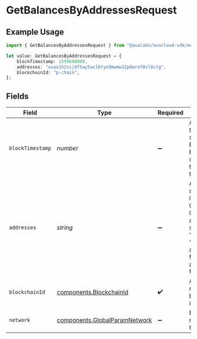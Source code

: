 # GetBalancesByAddressesRequest

## Example Usage

```typescript
import { GetBalancesByAddressesRequest } from "@avalabs/avacloud-sdk/models/operations";

let value: GetBalancesByAddressesRequest = {
    blockTimestamp: 1599696000,
    addresses: "avax1h2ccj9f5ay5acl6tyn9mwmw32p8wref8vl8ctg",
    blockchainId: "p-chain",
};
```

## Fields

| Field                                                                                                                               | Type                                                                                                                                | Required                                                                                                                            | Description                                                                                                                         | Example                                                                                                                             |
| ----------------------------------------------------------------------------------------------------------------------------------- | ----------------------------------------------------------------------------------------------------------------------------------- | ----------------------------------------------------------------------------------------------------------------------------------- | ----------------------------------------------------------------------------------------------------------------------------------- | ----------------------------------------------------------------------------------------------------------------------------------- |
| `blockTimestamp`                                                                                                                    | *number*                                                                                                                            | :heavy_minus_sign:                                                                                                                  | An epoch timestamp in seconds. Balance will be calculated at this timestamp.                                                        | 1599696000                                                                                                                          |
| `addresses`                                                                                                                         | *string*                                                                                                                            | :heavy_minus_sign:                                                                                                                  | A comma separated list of X-Chain or P-Chain wallet addresses, starting with "avax"/"fuji", "P-avax"/"P-fuji" or "X-avax"/"X-fuji". | avax1h2ccj9f5ay5acl6tyn9mwmw32p8wref8vl8ctg                                                                                         |
| `blockchainId`                                                                                                                      | [components.BlockchainId](../../models/components/blockchainid.md)                                                                  | :heavy_check_mark:                                                                                                                  | A primary network blockchain id or alias.                                                                                           | p-chain                                                                                                                             |
| `network`                                                                                                                           | [components.GlobalParamNetwork](../../models/components/globalparamnetwork.md)                                                      | :heavy_minus_sign:                                                                                                                  | Either mainnet or a testnet.                                                                                                        | mainnet                                                                                                                             |
